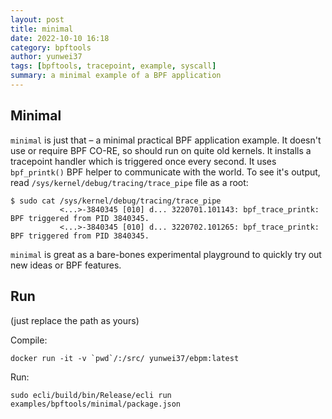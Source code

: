 ```yaml
---
layout: post
title: minimal
date: 2022-10-10 16:18
category: bpftools
author: yunwei37
tags: [bpftools, tracepoint, example, syscall]
summary: a minimal example of a BPF application
---
```




## Minimal

`minimal` is just that – a minimal practical BPF application example. It
doesn't use or require BPF CO-RE, so should run on quite old kernels. It
installs a tracepoint handler which is triggered once every second. It uses
`bpf_printk()` BPF helper to communicate with the world. To see it's output,
read `/sys/kernel/debug/tracing/trace_pipe` file as a root:

```shell
$ sudo cat /sys/kernel/debug/tracing/trace_pipe
           <...>-3840345 [010] d... 3220701.101143: bpf_trace_printk: BPF triggered from PID 3840345.
           <...>-3840345 [010] d... 3220702.101265: bpf_trace_printk: BPF triggered from PID 3840345.
```

`minimal` is great as a bare-bones experimental playground to quickly try out
new ideas or BPF features.

## Run

(just replace the path as yours)

Compile:

```console
docker run -it -v `pwd`/:/src/ yunwei37/ebpm:latest
```

Run:

```console
sudo ecli/build/bin/Release/ecli run examples/bpftools/minimal/package.json
```